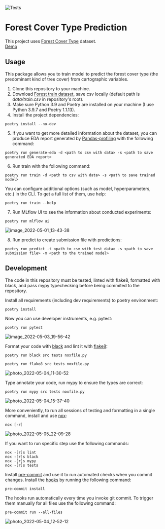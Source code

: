 ![Tests](https://github.com/Bayramova/rs_final_project/actions/workflows/tests.yml/badge.svg)

# Forest Cover Type Prediction
This project uses [Forest Cover Type](https://www.kaggle.com/competitions/forest-cover-type-prediction) dataset.  
[Demo](https://share.streamlit.io/bayramova/forest_cover_type/main/src/main.py)  

## Usage
This package allows you to train model to predict the forest cover type (the predominant kind of tree cover) from cartographic variables.
1. Clone this repository to your machine.
2. Download [Forest train dataset](https://www.kaggle.com/competitions/forest-cover-type-prediction), save csv locally (default path is *data/train.csv* in repository's root).
3. Make sure Python 3.9 and Poetry are installed on your machine (I use Python 3.9.7 and Poetry 1.1.13).
4. Install the project dependencies:
```
poetry install --no-dev
```
5. If you want to get more detailed information about the dataset, you can produce EDA report generated by [Pandas-profiling](https://github.com/ydataai/pandas-profiling) with the following command:
```
poetry run generate-eda -d <path to csv with data> -s <path to save generated EDA report>
```
6. Run train with the following command:
```
poetry run train -d <path to csv with data> -s <path to save trained model>
```
You can configure additional options (such as model, hyperparameters, etc.) in the CLI. To get a full list of them, use help:
```
poetry run train --help
```
7. Run MLflow UI to see the information about conducted experiments:
```
poetry run mlflow ui
```
![image_2022-05-01_13-43-38](https://user-images.githubusercontent.com/32398773/166187848-4d19c894-eb57-4f36-8e39-dcd1b1c199f3.png)

8. Run predict to create submission file with predictions:
```
poetry run predict -t <path to csv with test data> -s <path to save submission file> -m <path to the trained model>
```

## Development

The code in this repository must be tested, linted with flake8, formatted with black, and pass mypy typechecking before being commited to the repository.

Install all requirements (including dev requirements) to poetry environment:
```
poetry install
```
Now you can use developer instruments, e.g. pytest:
```
poetry run pytest
```
![image_2022-05-03_19-56-42](https://user-images.githubusercontent.com/32398773/167127639-e7854ee2-5141-4ff9-8d90-0b82b50ad989.png)

Format your code with [black](https://github.com/psf/black) and lint it with [flake8](https://github.com/PyCQA/flake8):
```
poetry run black src tests noxfile.py
```
```
poetry run flake8 src tests noxfile.py
```
![photo_2022-05-04_11-30-52](https://user-images.githubusercontent.com/32398773/167128312-068f8980-bb2f-4c07-95ac-3ecaa8aad83c.jpg)

Type annotate your code, run mypy to ensure the types are correct:
```
poetry run mypy src tests noxfile.py
```
![photo_2022-05-04_15-37-40](https://user-images.githubusercontent.com/32398773/167128571-8417587c-06c8-4cc5-a5c5-e931d9b99a96.jpg)

More conveniently, to run all sessions of testing and formatting in a single command, install and use [nox](https://nox.thea.codes/en/stable/):
```
nox [-r]
```
![photo_2022-05-05_22-09-28](https://user-images.githubusercontent.com/32398773/167128906-7331b9dd-685e-4820-bee4-26dc27a02725.jpg)

If you want to run specific step use the following commands:
```
nox -[r]s lint
nox -[r]s black
nox -[r]s mypy
nox -[r]s tests
```

Install [pre-commit](https://pre-commit.com/) and use it to run automated checks when you commit changes.
Install the [hooks](https://git-scm.com/book/en/v2/Customizing-Git-Git-Hooks) by running the following command:
```
pre-commit install
```
The hooks run automatically every time you invoke git commit. To trigger them manually for all files use the following command:
```
pre-commit run --all-files
```
![photo_2022-05-04_12-52-12](https://user-images.githubusercontent.com/32398773/167131234-298687ba-8ca4-4a08-83d8-337dd39580db.jpg)
